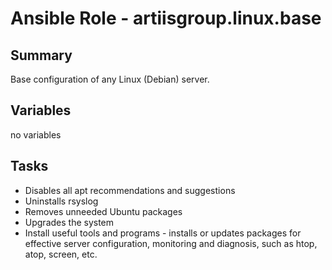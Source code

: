 # Ansible Role - artiisgroup.linux.base

## Summary
Base configuration of any Linux  (Debian) server.

## Variables
no variables

## Tasks
- Disables all apt recommendations and suggestions
- Uninstalls rsyslog
- Removes unneeded Ubuntu packages
- Upgrades the system
- Install useful tools and programs - installs or updates packages for effective server configuration, monitoring and diagnosis, such as htop, atop, screen, etc.

